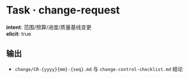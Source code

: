 # Task · change-request

**intent**: 范围/预算/进度/质量基线变更  
**elicit**: true

## 输出

- `change/CR-{yyyy}{mm}-{seq}.md` 与 `change-control-checklist.md` 结论
